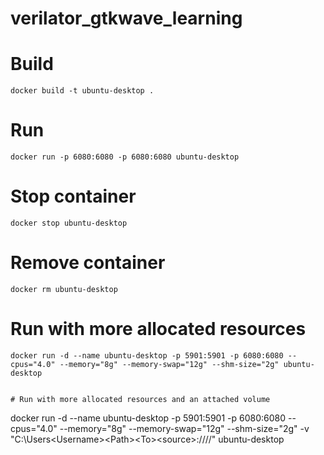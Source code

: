 # verilator_gtkwave_learning

# Build
```
docker build -t ubuntu-desktop .
```

# Run
```
docker run -p 6080:6080 -p 6080:6080 ubuntu-desktop
```

# Stop container
```
docker stop ubuntu-desktop
```

# Remove container
```
docker rm ubuntu-desktop
```

# Run with more allocated resources
```
docker run -d --name ubuntu-desktop -p 5901:5901 -p 6080:6080 --cpus="4.0" --memory="8g" --memory-swap="12g" --shm-size="2g" ubuntu-desktop
```
```

# Run with more allocated resources and an attached volume
```
docker run -d --name ubuntu-desktop -p 5901:5901 -p 6080:6080 --cpus="4.0" --memory="8g" --memory-swap="12g" --shm-size="2g" -v "C:\Users\<Username>\<Path>\<To>\<source>:/<path>/<to>/<destination>/<directory>" ubuntu-desktop
```